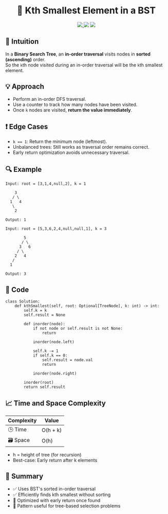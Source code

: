 <h1 align="center">🔢 Kth Smallest Element in a BST</h1>

<p align="center">
  <a href="https://leetcode.com/problems/kth-smallest-element-in-a-bst/">
    <img src="https://img.shields.io/badge/LeetCode-Kth%20Smallest%20in%20BST-brightgreen?logo=leetcode&style=flat-square" />
  </a>
  <img src="https://img.shields.io/badge/Difficulty-Medium-yellow?style=flat-square" />
  <img src="https://img.shields.io/badge/Category-BST%2C%20DFS%2C%20Inorder-blueviolet?style=flat-square" />
</p>


## 🧠 Intuition

In a **Binary Search Tree**, an **in-order traversal** visits nodes in **sorted (ascending)** order.  
So the `k`th node visited during an in-order traversal will be the `k`th smallest element.


## 💡 Approach

- Perform an in-order DFS traversal.
- Use a counter to track how many nodes have been visited.
- Once `k` nodes are visited, **return the value immediately**.


## ❗ Edge Cases

- `k == 1`: Return the minimum node (leftmost).
- Unbalanced trees: Still works as traversal order remains correct.
- Early return optimization avoids unnecessary traversal.


## 🔍 Example

```
Input: root = [3,1,4,null,2], k = 1

    3
   / \
  1   4
   \
    2

Output: 1

Input: root = [5,3,6,2,4,null,null,1], k = 3

        5
       / \
      3   6
     / \
    2   4
   /
  1

Output: 3
```

## 🧾 Code

```
class Solution:
    def kthSmallest(self, root: Optional[TreeNode], k: int) -> int:
        self.k = k
        self.result = None

        def inorder(node):
            if not node or self.result is not None:
                return

            inorder(node.left)

            self.k -= 1
            if self.k == 0:
                self.result = node.val
                return

            inorder(node.right)

        inorder(root)
        return self.result
```

## 📈 Time and Space Complexity

| Complexity | Value |
|------------|--------|
| 🕒 Time     | O(h + k)   |
| 🗃️ Space    | O(h)   |

- h = height of tree (for recursion)
- Best-case: Early return after k elements

## 📌 Summary

- ✅ Uses BST's sorted in-order traversal
- ✅ Efficiently finds kth smallest without sorting
- 🚀 Optimized with early return once found
- 🌳 Pattern useful for tree-based selection problems
